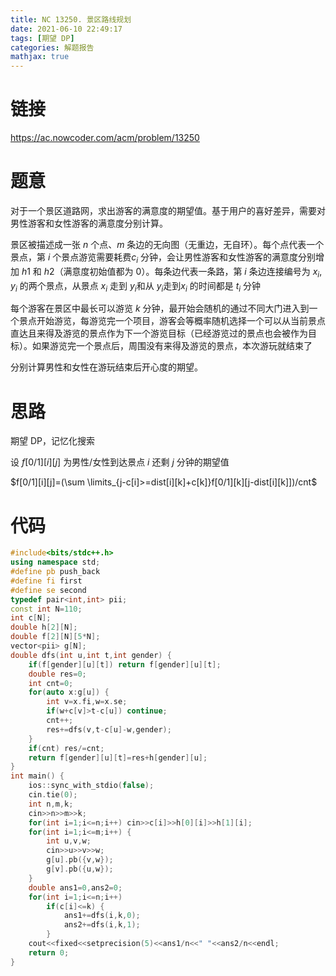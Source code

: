 ```yaml
---
title: NC 13250. 景区路线规划
date: 2021-06-10 22:49:17
tags: [期望 DP]
categories: 解题报告
mathjax: true
---
```


# 链接

<https://ac.nowcoder.com/acm/problem/13250>

# 题意

对于一个景区道路网，求出游客的满意度的期望值。基于用户的喜好差异，需要对男性游客和女性游客的满意度分别计算。

景区被描述成一张 $n$ 个点、$m$ 条边的无向图（无重边，无自环）。每个点代表一个景点，第 $i$ 个景点游览需要耗费$c_i$ 分钟，会让男性游客和女性游客的满意度分别增加 $h1$ 和 $h2$（满意度初始值都为 $0$）。每条边代表一条路，第 $i$ 条边连接编号为 $x_i,y_i$ 的两个景点，从景点 $x_i$ 走到 $y_i$和从 $y_i$走到$x_i$ 的时间都是 $t_i$ 分钟

每个游客在景区中最长可以游览 $k$ 分钟，最开始会随机的通过不同大门进入到一个景点开始游览，每游览完一个项目，游客会等概率随机选择一个可以从当前景点直达且来得及游览的景点作为下一个游览目标（已经游览过的景点也会被作为目标）。如果游览完一个景点后，周围没有来得及游览的景点，本次游玩就结束了

分别计算男性和女性在游玩结束后开心度的期望。

<!--more-->

# 思路

期望 DP，记忆化搜索

设 $f[0/1][i][j]$ 为男性/女性到达景点 $i$ 还剩 $j$ 分钟的期望值

$f[0/1][i][j]=(\sum \limits_{j-c[i]>=dist[i][k]+c[k]}f[0/1][k][j-dist[i][k]])/cnt$

# 代码

```cpp
#include<bits/stdc++.h>
using namespace std;
#define pb push_back
#define fi first
#define se second
typedef pair<int,int> pii;
const int N=110;
int c[N];
double h[2][N];
double f[2][N][5*N];
vector<pii> g[N];
double dfs(int u,int t,int gender) {
    if(f[gender][u][t]) return f[gender][u][t];
    double res=0;
    int cnt=0;
    for(auto x:g[u]) {
        int v=x.fi,w=x.se;
        if(w+c[v]>t-c[u]) continue;
        cnt++;
        res+=dfs(v,t-c[u]-w,gender);
    }
    if(cnt) res/=cnt;
    return f[gender][u][t]=res+h[gender][u];
}
int main() {
    ios::sync_with_stdio(false);
    cin.tie(0);
    int n,m,k;
    cin>>n>>m>>k;
    for(int i=1;i<=n;i++) cin>>c[i]>>h[0][i]>>h[1][i];
    for(int i=1;i<=m;i++) {
        int u,v,w;
        cin>>u>>v>>w;
        g[u].pb({v,w});
        g[v].pb({u,w});
    }
    double ans1=0,ans2=0;
    for(int i=1;i<=n;i++)
        if(c[i]<=k) {
            ans1+=dfs(i,k,0);
            ans2+=dfs(i,k,1);
        }
    cout<<fixed<<setprecision(5)<<ans1/n<<" "<<ans2/n<<endl;
    return 0;
}
```